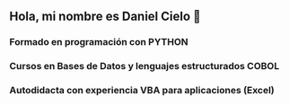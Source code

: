## Hola, mi nombre es Daniel Cielo 👋

### Formado en programación con **PYTHON**
### Cursos en Bases de Datos y lenguajes estructurados **COBOL**
### Autodidacta con experiencia **VBA para aplicaciones** (Excel)

<!--
**DaniCielo/DaniCielo** is a ✨ _special_ ✨ repository because its `README.md` (this file) appears on your GitHub profile.

Here are some ideas to get you started:

- 🔭 I’m currently working on ...
- 🌱 I’m currently learning ...
- 👯 I’m looking to collaborate on ...
- 🤔 I’m looking for help with ...
- 💬 Ask me about ...
- 📫 How to reach me: ...
- 😄 Pronouns: ...
- ⚡ Fun fact: ...
-->

